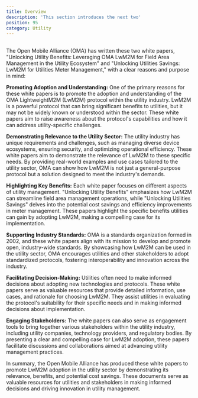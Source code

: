 ```yaml
---
title: Overview
description: 'This section introduces the next two'
position: 95
category: Utility
---
```

## 
The Open Mobile Alliance (OMA) has written these two white papers, "Unlocking Utility Benefits: Leveraging OMA LwM2M for Field Area Management in the Utility Ecosystem" and "Unlocking Utilities Savings: LwM2M for Utilities Meter Management," with a clear reasons and purpose in mind:

**Promoting Adoption and Understanding:** One of the primary reasons for these white papers is to promote the adoption and understanding of the OMA LightweightM2M (LwM2M) protocol within the utility industry. LwM2M is a powerful protocol that can bring significant benefits to utilities, but it may not be widely known or understood within the sector. These white papers aim to raise awareness about the protocol's capabilities and how it can address utility-specific challenges.

**Demonstrating Relevance to the Utility Sector:** The utility industry has unique requirements and challenges, such as managing diverse device ecosystems, ensuring security, and optimizing operational efficiency. These white papers aim to demonstrate the relevance of LwM2M to these specific needs. By providing real-world examples and use cases tailored to the utility sector, OMA can show how LwM2M is not just a general-purpose protocol but a solution designed to meet the industry's demands.

**Highlighting Key Benefits:** Each white paper focuses on different aspects of utility management. "Unlocking Utility Benefits" emphasizes how LwM2M can streamline field area management operations, while "Unlocking Utilities Savings" delves into the potential cost savings and efficiency improvements in meter management. These papers highlight the specific benefits utilities can gain by adopting LwM2M, making a compelling case for its implementation.

**Supporting Industry Standards:** OMA is a standards organization formed in 2002, and these white papers align with its mission to develop and promote open, industry-wide standards. By showcasing how LwM2M can be used in the utility sector, OMA encourages utilities and other stakeholders to adopt standardized protocols, fostering interoperability and innovation across the industry.

**Facilitating Decision-Making:** Utilities often need to make informed decisions about adopting new technologies and protocols. These white papers serve as valuable resources that provide detailed information, use cases, and rationale for choosing LwM2M. They assist utilities in evaluating the protocol's suitability for their specific needs and in making informed decisions about implementation.

**Engaging Stakeholders:** The white papers can also serve as engagement tools to bring together various stakeholders within the utility industry, including utility companies, technology providers, and regulatory bodies. By presenting a clear and compelling case for LwM2M adoption, these papers facilitate discussions and collaborations aimed at advancing utility management practices.

In summary, the Open Mobile Alliance has produced these white papers to promote LwM2M adoption in the utility sector by demonstrating its relevance, benefits, and potential cost savings. These documents serve as valuable resources for utilities and stakeholders in making informed decisions and driving innovation in utility management.